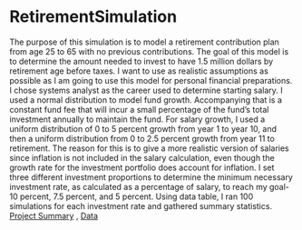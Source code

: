 # RetirementSimulation
The purpose of this simulation is to model a retirement contribution plan from age 25 to 65 with no previous contributions. 
The goal of this model is to determine the amount needed to invest to have 1.5 million dollars by retirement age before taxes. 
I want to use as realistic assumptions as possible as I am going to use this model for personal financial preparations. 
I chose systems analyst as the career used to determine starting salary. I used a normal distribution to model fund growth.
Accompanying that is a constant fund fee that will incur a small percentage of the fund’s total investment annually to maintain the fund. 
For salary growth, I used a uniform distribution of 0 to 5 percent growth from year 1 to year 10, and then a uniform distribution 
from 0 to 2.5 percent growth from year 11 to retirement. The reason for this is to give a more realistic version of salaries since 
inflation is not included in the salary calculation, even though the growth rate for the investment portfolio does account for inflation.
I set three different investment proportions to determine the minimum necessary investment rate, as calculated as a percentage of salary, 
to reach my goal- 10 percent, 7.5 percent, and 5 percent. Using data table, I ran 100 simulations for each investment rate and gathered summary statistics.
[Project Summary](https://github.com/benjammin97/RetirementSimulation/blob/main/RetirementSimulation.docx) , [Data](https://github.com/benjammin97/RetirementSimulation/blob/main/InvestmentProjectModelingAndSimulation.xlsx)
